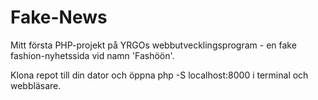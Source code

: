 # Fake-News

Mitt första PHP-projekt på YRGOs webbutvecklingsprogram - en fake fashion-nyhetssida vid namn 'Fashöön'.

Klona repot till din dator och öppna php -S localhost:8000 i terminal och webbläsare.



